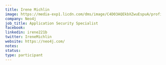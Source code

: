 ```yaml
---
title: Irene Michlin
image: https://media-exp1.licdn.com/dms/image/C4D03AQEkbXZwuEspuA/profile-displayphoto-shrink_800_800/0/1600159590979?e=1640822400&v=beta&t=2aS18RZsMddE0227-uwG68VWXsBUk8QwiZ_E02qsbgI
company: Neo4j
job_title: Application Security Specialist
facebook:
linkedin: irene221b
twitter: IreneMichlin
website: https://neo4j.com/
notes:
status: 
type: participant
---
```


<!-- put more details about participant here -->

